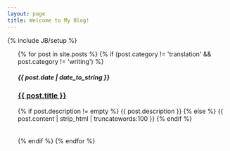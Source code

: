 ```yaml
---
layout: page
title: Welcome to My Blog!
---
```

{% include JB/setup %}
<ul class="posts">
  {% for post in site.posts %}
  {% if (post.category != 'translation' && post.category != 'writing') %}
      <span><h5><b>{{ post.date | date_to_string }}</b></h5></span>
      <span><a href="{{ BASE_PATH }}{{ post.url }}"><h3> <b> {{ post.title }} </b></h3></a></span>
      <div class="post-content-truncate">
        {% if post.description != empty %}
          {{ post.description }}
        {% else %}
          {{ post.content | strip_html | truncatewords:100 }}
        {% endif %}
    </div>
    <br /> <br />
    {% endif %}
  {% endfor %}
</ul>